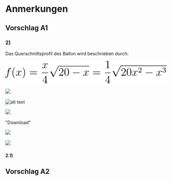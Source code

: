 # Anmerkungen
## Vorschlag A1

### **2)**

Das Querschnittsprofil des Ballon wird beschrieben durch:

![](https://raw.githubusercontent.com/fabianehlert/MatheLK-Abituraufgaben/master/2011/Analysis/res/2011_a1_task2_001.png)

<img src="http://latex.codecogs.com/svg.latex?f(x)=\frac{x}{4}\sqrt{20-x}=\frac{1}{4}\sqrt{20x^2-x^3}" border="0"/>

![alt text][logo]

[logo]: http://latex.codecogs.com/png.latex?f(x)=\frac{x}{4}\sqrt{20-x}=\frac{1}{4}\sqrt{20x^2-x^3} "Logo Title Text 2"

![](http://rogercortesi.com/eqn/tempimagedir/eqn2997.png)

"Download"

![](http://latex.codecogs.com/gif.?\sqrt{20x-4}*\pi^2)

![](http://latex.codecogs.com/svg.?%5Cfrac%7B1+cos%28x%5E2%29%7D%7Bx%5E2%7D)

#### **2.1)**

## Vorschlag A2
